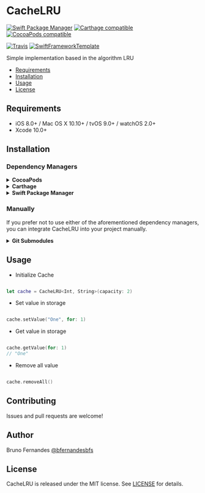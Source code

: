 # CacheLRU

[![Swift Package Manager](https://img.shields.io/badge/Swift%20Package%20Manager-compatible-brightgreen.svg)](https://github.com/apple/swift-package-manager)
[![Carthage compatible](https://img.shields.io/badge/Carthage-compatible-4BC51D.svg?style=flat)](https://github.com/Carthage/Carthage)
[![CocoaPods compatible](https://img.shields.io/cocoapods/v/CacheLRU.svg)](https://cocoapods.org/pods/CacheLRU)

[![Travis](https://img.shields.io/travis/bfernandesbfs/CacheLRU/master.svg)](https://travis-ci.org/bfernandesbfs/CacheLRU/branches)
[![SwiftFrameworkTemplate](https://img.shields.io/badge/SwiftFramework-Template-red.svg)](http://github.com/RahulKatariya/SwiftFrameworkTemplate)

Simple implementation based in the algorithm LRU

- [Requirements](#requirements)
- [Installation](#installation)
- [Usage](#usage)
- [License](#license)

## Requirements

- iOS 8.0+ / Mac OS X 10.10+ / tvOS 9.0+ / watchOS 2.0+
- Xcode 10.0+

## Installation

### Dependency Managers
<details>
  <summary><strong>CocoaPods</strong></summary>

[CocoaPods](http://cocoapods.org) is a dependency manager for Cocoa projects. You can install it with the following command:

```bash
$ gem install cocoapods
```

To integrate CacheLRU into your Xcode project using CocoaPods, specify it in your `Podfile`:

```ruby
source 'https://github.com/CocoaPods/Specs.git'
platform :ios, '8.0'
use_frameworks!

pod 'CacheLRU', '~> 0.0.1'
```

Then, run the following command:

```bash
$ pod install
```

</details>

<details>
  <summary><strong>Carthage</strong></summary>

[Carthage](https://github.com/Carthage/Carthage) is a decentralized dependency manager that automates the process of adding frameworks to your Cocoa application.

You can install Carthage with [Homebrew](http://brew.sh/) using the following command:

```bash
$ brew update
$ brew install carthage
```

To integrate CacheLRU into your Xcode project using Carthage, specify it in your `Cartfile`:

```ogdl
github "bfernandesbfs/CacheLRU" ~> 0.0.1
```

</details>

<details>
  <summary><strong>Swift Package Manager</strong></summary>

To use CacheLRU as a [Swift Package Manager](https://swift.org/package-manager/) package just add the following in your Package.swift file.

``` swift
// swift-tools-version:4.2

import PackageDescription

let package = Package(
    name: "HelloCacheLRU",
    dependencies: [
        .package(url: "https://github.com/bfernandesbfs/CacheLRU.git", .upToNextMajor(from: "0.0.1"))
    ],
    targets: [
        .target(name: "HelloCacheLRU", dependencies: ["CacheLRU"])
    ]
)
```
</details>

### Manually

If you prefer not to use either of the aforementioned dependency managers, you can integrate CacheLRU into your project manually.

<details>
  <summary><strong>Git Submodules</strong></summary><p>

- Open up Terminal, `cd` into your top-level project directory, and run the following command "if" your project is not initialized as a git repository:

```bash
$ git init
```

- Add CacheLRU as a git [submodule](http://git-scm.com/docs/git-submodule) by running the following command:

```bash
$ git submodule add https://github.com/bfernandesbfs/CacheLRU.git
$ git submodule update --init --recursive
```

- Open the new `CacheLRU` folder, and drag the `CacheLRU.xcodeproj` into the Project Navigator of your application's Xcode project.

    > It should appear nested underneath your application's blue project icon. Whether it is above or below all the other Xcode groups does not matter.

- Select the `CacheLRU.xcodeproj` in the Project Navigator and verify the deployment target matches that of your application target.
- Next, select your application project in the Project Navigator (blue project icon) to navigate to the target configuration window and select the application target under the "Targets" heading in the sidebar.
- In the tab bar at the top of that window, open the "General" panel.
- Click on the `+` button under the "Embedded Binaries" section.
- You will see two different `CacheLRU.xcodeproj` folders each with two different versions of the `CacheLRU.framework` nested inside a `Products` folder.

    > It does not matter which `Products` folder you choose from.

- Select the `CacheLRU.framework`.

- And that's it!

> The `CacheLRU.framework` is automagically added as a target dependency, linked framework and embedded framework in a copy files build phase which is all you need to build on the simulator and a device.

</p></details>

## Usage

- Initialize Cache

``` swift

let cache = CacheLRU<Int, String>(capacity: 2)

```

- Set value in storage

``` swift

cache.setValue("One", for: 1)

```

- Get value in storage

``` swift

cache.getValue(for: 1)
// "One"

```

- Remove all value

``` swift

cache.removeAll()

```

## Contributing

Issues and pull requests are welcome!

## Author

Bruno Fernandes [@bfernandesbfs](https://twitter.com/bfernandesbfs)

## License

CacheLRU is released under the MIT license. See [LICENSE](https://github.com/bfernandesbfs/CacheLRU/blob/master/LICENSE) for details.
